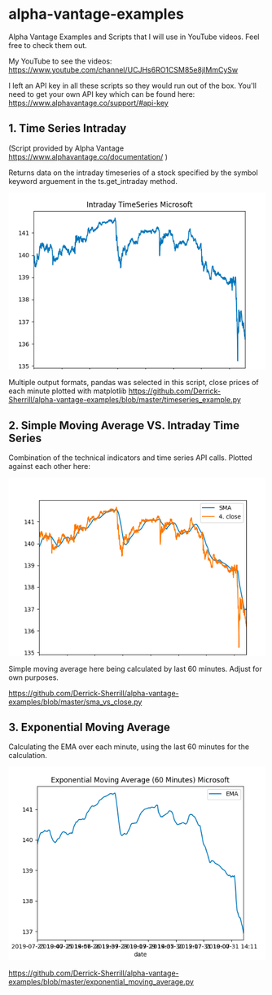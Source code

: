 # alpha-vantage-examples
Alpha Vantage Examples and Scripts that I will use in YouTube videos. Feel free to check them out.

My YouTube to see the videos:
https://www.youtube.com/channel/UCJHs6RO1CSM85e8jIMmCySw

I left an API key in all these scripts so they would run out of the box. You'll need to get your own API key which can be found here: 
https://www.alphavantage.co/support/#api-key



## 1. Time Series Intraday 
(Script provided by Alpha Vantage https://www.alphavantage.co/documentation/ )

Returns data on the intraday timeseries of a stock specified by the symbol keyword arguement in the ts.get_intraday method.

![Time Series png found in Example-Images](Example-Images/Timeseries-Example.png)

Multiple output formats, pandas was selected in this script, close prices of each minute plotted with matplotlib
https://github.com/Derrick-Sherrill/alpha-vantage-examples/blob/master/timeseries_example.py



## 2. Simple Moving Average VS. Intraday Time Series

Combination of the technical indicators and time series API calls. Plotted against each other here:

![Simple Moving Average Example](Example-Images/SMA-vs-Timeseries.png)

Simple moving average here being calculated by last 60 minutes. Adjust for own purposes. 

https://github.com/Derrick-Sherrill/alpha-vantage-examples/blob/master/sma_vs_close.py


## 3. Exponential Moving Average 

Calculating the EMA over each minute, using the last 60 minutes for the calculation.

![Exponential Moving Average](Example-Images/Exponential-Moving-Average.png)

https://github.com/Derrick-Sherrill/alpha-vantage-examples/blob/master/exponential_moving_average.py
